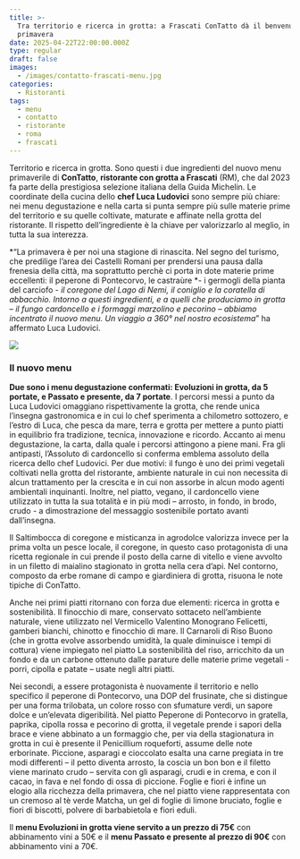 ```yaml
---
title: >-
  Tra territorio e ricerca in grotta: a Frascati ConTatto dà il benvenuto alla
  primavera
date: 2025-04-22T22:00:00.000Z
type: regular
draft: false
images:
  - /images/contatto-frascati-menu.jpg
categories:
  - Ristoranti
tags:
  - menu
  - contatto
  - ristorante
  - roma
  - frascati
---
```


Territorio e ricerca in grotta. Sono questi i due ingredienti del nuovo menu primaverile di **ConTatto**, **ristorante con grotta a Frascati** (RM), che dal 2023 fa parte della prestigiosa selezione italiana della Guida Michelin. Le coordinate della cucina dello **chef Luca Ludovici** sono sempre più chiare: nei menu degustazione e nella carta si punta sempre più sulle materie prime del territorio e su quelle coltivate, maturate e affinate nella grotta del ristorante. Il rispetto dell’ingrediente è la chiave per valorizzarlo al meglio, in tutta la sua interezza.

*“La primavera è per noi una stagione di rinascita. Nel segno del turismo, che predilige l’area dei Castelli Romani per prendersi una pausa dalla frenesia della città, ma soprattutto perchè ci porta in dote materie prime eccellenti: il peperone di Pontecorvo, le castraùre *- i germogli della pianta del carciofo - *il coregone del Lago di Nemi, il coniglio e la coratella di abbacchio. Intorno a questi ingredienti, e a quelli che produciamo in grotta – il fungo cardoncello e i formaggi marzolino e pecorino – abbiamo incentrato il nuovo menu. Un viaggio a 360° nel nostro ecosistema*” ha affermato Luca Ludovici.

![](/images/contatto-menu-frascati.jpg)

### Il nuovo menu

**Due sono i menu degustazione confermati: Evoluzioni in grotta, da 5 portate, e Passato e presente, da 7 portate**. I percorsi messi a punto da Luca Ludovici omaggiano rispettivamente la grotta, che rende unica l’insegna gastronomica e in cui lo chef sperimenta a chilometro sottozero, e l’estro di Luca, che pesca da mare, terra e grotta per mettere a punto piatti in equilibrio fra tradizione, tecnica, innovazione e ricordo. Accanto ai menu degustazione, la carta, dalla quale i percorsi attingono a piene mani. Fra gli antipasti, l’Assoluto di cardoncello si conferma emblema assoluto della ricerca dello chef Ludovici. Per due motivi: il fungo è uno dei primi vegetali coltivati nella grotta del ristorante, ambiente naturale in cui non necessita di alcun trattamento per la crescita e in cui non assorbe in alcun modo agenti ambientali inquinanti. Inoltre, nel piatto, vegano, il cardoncello viene utilizzato in tutta la sua totalità e in più modi – arrosto, in fondo, in brodo, crudo - a dimostrazione del messaggio sostenibile portato avanti dall’insegna.

Il Saltimbocca di coregone e misticanza in agrodolce valorizza invece per la prima volta un pesce locale, il coregone, in questo caso protagonista di una ricetta regionale in cui prende il posto della carne di vitello e viene avvolto in un filetto di maialino stagionato in grotta nella cera d’api. Nel contorno, composto da erbe romane di campo e giardiniera di grotta, risuona le note tipiche di ConTatto.

Anche nei primi piatti ritornano con forza due elementi: ricerca in grotta e sostenibilità. Il finocchio di mare, conservato sottaceto nell’ambiente naturale, viene utilizzato nel Vermicello Valentino Monograno Felicetti, gamberi bianchi, chinotto e finocchio di mare. Il Carnaroli di Riso Buono (che in grotta evolve assorbendo umidità, la quale diminuisce i tempi di cottura) viene impiegato nel piatto La sostenibilità del riso, arricchito da un fondo e da un carbone ottenuto dalle parature delle materie prime vegetali - porri, cipolla e patate – usate negli altri piatti.

Nei secondi, a essere protagonista è nuovamente il territorio e nello specifico il peperone di Pontecorvo, una DOP del frusinate, che si distingue per una forma trilobata, un colore rosso con sfumature verdi, un sapore dolce e un’elevata digeribilità. Nel piatto Peperone di Pontecorvo in gratella, paprika, cipolla rossa e pecorino di grotta, il vegetale prende i sapori della brace e viene abbinato a un formaggio che, per via della stagionatura in grotta in cui è presente il Penicillium roqueforti, assume delle note erborinate. Piccione, asparagi e cioccolato esalta una carne pregiata in tre modi differenti – il petto diventa arrosto, la coscia un bon bon e il filetto viene marinato crudo – servita con gli asparagi, crudi e in crema, e con il cacao, in fava e nel fondo di ossa di piccione. Foglie e fiori è infine un elogio alla ricchezza della primavera, che nel piatto viene rappresentata con un cremoso al tè verde Matcha, un gel di foglie di limone bruciato, foglie e fiori di biscotti, polvere di barbabietola e fiori eduli.

Il **menu Evoluzioni in grotta viene servito a un prezzo di 75€** con abbinamento vini a 50€ e il **menu Passato e presente al prezzo di 90€** con abbinamento vini a 70€.
